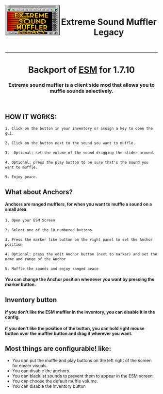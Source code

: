 <img align="left" width="180" height="100" src="src/main/resources/esm_logo.png">
<h1 align="center"> Extreme Sound Muffler Legacy</h1>
<br/>

---
<h1 align="center">Backport of <a href= https://github.com/LeoBeliik/ExtremeSoundMuffler> ESM</a> for 1.7.10</h1>
<h3 align="center"> Extreme sound muffler is a client side mod that allows you to muffle sounds selectively. </h3>
<br/>



## HOW IT WORKS:

    1. Click on the button in your inventory or assign a key to open the gui.

    2. Click on the button next to the sound you want to muffle.

    3.  Optional: set the volume of the sound dragging the slider around.

    4. Optional: press the play button to be sure that's the sound you want to muffle.

    5. Enjoy peace.

## What about Anchors?
#### Anchors are ranged mufflers, for when you want to muffle a sound on a small area.

    1. Open your ESM Screen

    2. Select one of the 10 numbered buttons

    3. Press the marker like button on the right panel to set the Anchor position

    4. Optional: press the edit Anchor button (next to marker) and set the name and range of the Anchor

    5. Muffle the sounds and enjoy ranged peace

#### You can change the Anchor position whenever you want by pressing the marker button.

## Inventory button

#### if you don't like the ESM muffler in the inventory, you can disable it in the config.
#### if you don't like the position of the button, you can hold right mouse button over the muffler button and drag it wherever you want.

## Most things are configurable! like:

 - You can put the muffle and play buttons on the left right of the screen for easier visuals.
 - You can disable the anchors.
 - You can blacklist sounds to prevent them to appear in the ESM screen.
 - You can choose the default muffle volume.
 - You can disable the Inventory button
